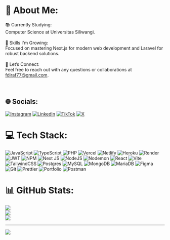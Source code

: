 # 💫 About Me:
📚 Currently Studying:<br>Computer Science at Universitas Siliwangi.<br><br>🌱 Skills I'm Growing:<br>Focused on mastering Next.js for modern web development and Laravel for robust backend solutions.<br><br>💬 Let’s Connect:<br>Feel free to reach out with any questions or collaborations at fdiraf77@gmail.com.<br><br><br>


## 🌐 Socials:
[![Instagram](https://img.shields.io/badge/Instagram-%23E4405F.svg?logo=Instagram&logoColor=white)](https://instagram.com/riddd.fir) [![LinkedIn](https://img.shields.io/badge/LinkedIn-%230077B5.svg?logo=linkedin&logoColor=white)](https://www.linkedin.com/in/farid-firdaus/) [![TikTok](https://img.shields.io/badge/TikTok-%23000000.svg?logo=TikTok&logoColor=white)](https://tiktok.com/@riddd.fir) [![X](https://img.shields.io/badge/X-black.svg?logo=X&logoColor=white)](https://x.com/faridfred) 

# 💻 Tech Stack:
![JavaScript](https://img.shields.io/badge/javascript-%23323330.svg?style=for-the-badge&logo=javascript&logoColor=%23F7DF1E) ![TypeScript](https://img.shields.io/badge/typescript-%23007ACC.svg?style=for-the-badge&logo=typescript&logoColor=white) ![PHP](https://img.shields.io/badge/php-%23777BB4.svg?style=for-the-badge&logo=php&logoColor=white) ![Vercel](https://img.shields.io/badge/vercel-%23000000.svg?style=for-the-badge&logo=vercel&logoColor=white) ![Netlify](https://img.shields.io/badge/netlify-%23000000.svg?style=for-the-badge&logo=netlify&logoColor=#00C7B7) ![Heroku](https://img.shields.io/badge/heroku-%23430098.svg?style=for-the-badge&logo=heroku&logoColor=white) ![Render](https://img.shields.io/badge/Render-%46E3B7.svg?style=for-the-badge&logo=render&logoColor=white) ![JWT](https://img.shields.io/badge/JWT-black?style=for-the-badge&logo=JSON%20web%20tokens) ![NPM](https://img.shields.io/badge/NPM-%23CB3837.svg?style=for-the-badge&logo=npm&logoColor=white) ![Next JS](https://img.shields.io/badge/Next-black?style=for-the-badge&logo=next.js&logoColor=white) ![NodeJS](https://img.shields.io/badge/node.js-6DA55F?style=for-the-badge&logo=node.js&logoColor=white) ![Nodemon](https://img.shields.io/badge/NODEMON-%23323330.svg?style=for-the-badge&logo=nodemon&logoColor=%BBDEAD) ![React](https://img.shields.io/badge/react-%2320232a.svg?style=for-the-badge&logo=react&logoColor=%2361DAFB) ![Vite](https://img.shields.io/badge/vite-%23646CFF.svg?style=for-the-badge&logo=vite&logoColor=white) ![TailwindCSS](https://img.shields.io/badge/tailwindcss-%2338B2AC.svg?style=for-the-badge&logo=tailwind-css&logoColor=white) ![Postgres](https://img.shields.io/badge/postgres-%23316192.svg?style=for-the-badge&logo=postgresql&logoColor=white) ![MySQL](https://img.shields.io/badge/mysql-4479A1.svg?style=for-the-badge&logo=mysql&logoColor=white) ![MongoDB](https://img.shields.io/badge/MongoDB-%234ea94b.svg?style=for-the-badge&logo=mongodb&logoColor=white) ![MariaDB](https://img.shields.io/badge/MariaDB-003545?style=for-the-badge&logo=mariadb&logoColor=white) ![Figma](https://img.shields.io/badge/figma-%23F24E1E.svg?style=for-the-badge&logo=figma&logoColor=white) ![Git](https://img.shields.io/badge/git-%23F05033.svg?style=for-the-badge&logo=git&logoColor=white) ![Prettier](https://img.shields.io/badge/prettier-%23F7B93E.svg?style=for-the-badge&logo=prettier&logoColor=black) ![Portfolio](https://img.shields.io/badge/Portfolio-%23000000.svg?style=for-the-badge&logo=firefox&logoColor=#FF7139) ![Postman](https://img.shields.io/badge/Postman-FF6C37?style=for-the-badge&logo=postman&logoColor=white)
# 📊 GitHub Stats:
![](https://github-readme-stats.vercel.app/api?username=faridfirdaus-fred&theme=dark&hide_border=false&include_all_commits=false&count_private=false)<br/>
![](https://github-readme-streak-stats.herokuapp.com/?user=faridfirdaus-fred&theme=dark&hide_border=false)<br/>
![](https://github-readme-stats.vercel.app/api/top-langs/?username=faridfirdaus-fred&theme=dark&hide_border=false&include_all_commits=false&count_private=false&layout=compact)

---
[![](https://visitcount.itsvg.in/api?id=faridfirdaus-fred&icon=0&color=0)](https://visitcount.itsvg.in)

<!-- Proudly created with GPRM ( https://gprm.itsvg.in ) -->
